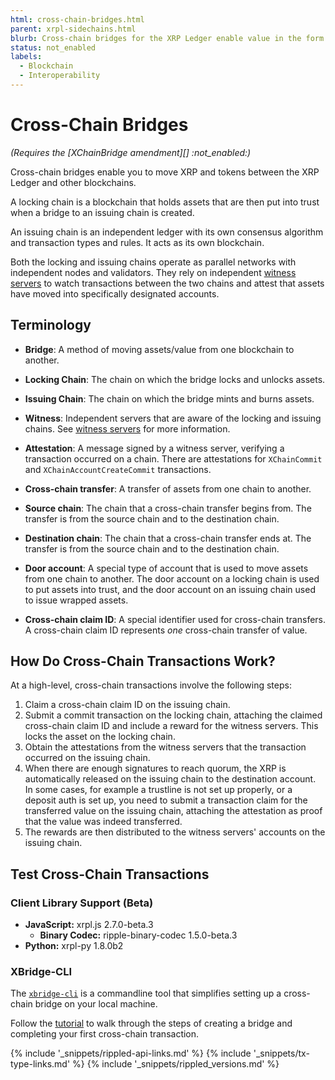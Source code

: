 ```yaml
---
html: cross-chain-bridges.html
parent: xrpl-sidechains.html
blurb: Cross-chain bridges for the XRP Ledger enable value in the form of XRP and other tokens (IOUs) to move efficiently between blockchains.
status: not_enabled
labels:
  - Blockchain
  - Interoperability
---
```

# Cross-Chain Bridges

_(Requires the [XChainBridge amendment][] :not_enabled:)_

Cross-chain bridges enable you to move XRP and tokens between the XRP Ledger and other blockchains.

A locking chain is a blockchain that holds assets that are then put into trust when a bridge to an issuing chain is created.

An issuing chain is an independent ledger with its own consensus algorithm and transaction types and rules. It acts as its own blockchain.

Both the locking and issuing chains operate as parallel networks with independent nodes and validators. They rely on independent [witness servers](witness-servers.html) to watch transactions between the two chains and attest that assets have moved into specifically designated accounts.


## Terminology

- **Bridge**: A method of moving assets/value from one blockchain to another.

- **Locking Chain**: The chain on which the bridge locks and unlocks assets.

- **Issuing Chain**: The chain on which the bridge mints and burns assets.

- **Witness**: Independent servers that are aware of the locking and issuing chains. See [witness servers](witness-servers.html) for more information.

- **Attestation**: A message signed by a witness server, verifying a transaction occurred on a chain. There are attestations for `XChainCommit` and `XChainAccountCreateCommit` transactions.

- **Cross-chain transfer**: A transfer of assets from one chain to another.

- **Source chain**: The chain that a cross-chain transfer begins from. The transfer is from the source chain and to the destination chain.

- **Destination chain**: The chain that a cross-chain transfer ends at. The transfer is from the source chain and to the destination chain.

- **Door account**: A special type of account that is used to move assets from one chain to another. The door account on a locking chain is used to put assets into trust, and the door account on an issuing chain used to issue wrapped assets. 

- **Cross-chain claim ID**: A special identifier used for cross-chain transfers. A cross-chain claim ID represents *one* cross-chain transfer of value.


## How Do Cross-Chain Transactions Work?
 
At a high-level, cross-chain transactions involve the following steps: 

1. Claim a cross-chain claim ID on the issuing chain.
2. Submit a commit transaction on the locking chain, attaching the claimed cross-chain claim ID and include a reward for the witness servers. This locks the asset on the locking chain.
3. Obtain the attestations from the witness servers that the transaction occurred on the issuing chain.
4. When there are enough signatures to reach quorum, the XRP is automatically released on the issuing chain to the destination account. In some cases, for example a trustline is not set up properly, or a deposit auth is set up, you need to submit a transaction claim for the transferred value on the issuing chain, attaching the attestation as proof that the value was indeed transferred.
5. The rewards are then distributed to the witness servers' accounts on the issuing chain.


## Test Cross-Chain Transactions


### Client Library Support (Beta)

- **JavaScript:** xrpl.js 2.7.0-beta.3
  - **Binary Codec:** ripple-binary-codec 1.5.0-beta.3
- **Python:** xrpl-py 1.8.0b2


### XBridge-CLI

The [`xbridge-cli`](https://github.com/XRPLF/xbridge-cli) is a commandline tool that simplifies setting up a cross-chain bridge on your local machine.

Follow the [tutorial](https://github.com/XRPLF/xbridge-cli/blob/main/scripts/tutorial.sh) to walk through the steps of creating a bridge and completing your first cross-chain transaction.


<!--{# common link defs #}-->
{% include '_snippets/rippled-api-links.md' %}
{% include '_snippets/tx-type-links.md' %}
{% include '_snippets/rippled_versions.md' %}
